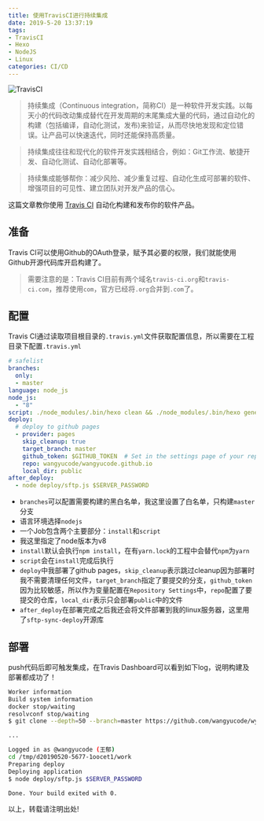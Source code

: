 ```yaml
---
title: 使用TravisCI进行持续集成
date: 2019-5-20 13:37:19
tags:
- TravisCI
- Hexo
- NodeJS
- Linux
categories: CI/CD
---
```


![TravisCI](https://www.smartfile.com/blog/wp-content/uploads/2015/05/logo-travisci-wide1.jpg)

> 持续集成（Continuous integration，简称CI）是一种软件开发实践。以每天小的代码改动集成替代在开发周期的末尾集成大量的代码，通过自动化的构建（包括编译，自动化测试，发布)来验证，从而尽快地发现和定位错误。让产品可以快速迭代，同时还能保持高质量。

> 持续集成往往和现代化的软件开发实践相结合，例如：Git工作流、敏捷开发、自动化测试、自动化部署等。

> 持续集成能够帮你：减少风险、减少重复过程、自动化生成可部署的软件、增强项目的可见性、建立团队对开发产品的信心。

这篇文章教你使用 [Travis CI](https://travis-ci.com "Travis CI") 自动化构建和发布你的软件产品。

<!--more-->

## 准备

Travis CI可以使用Github的OAuth登录，赋予其必要的权限，我们就能使用Github开源代码库开启构建了。

> 需要注意的是：Travis CI目前有两个域名`travis-ci.org`和`travis-ci.com`，推荐使用`com`，官方已经将`.org`合并到`.com`了。

## 配置

Travis CI通过读取项目根目录的`.travis.yml`文件获取配置信息，所以需要在工程目录下配置`.travis.yml`

```yml
# safelist
branches:
  only:
  - master
language: node_js
node_js:
  - "8"
script: ./node_modules/.bin/hexo clean && ./node_modules/.bin/hexo generate
deploy:
  # deploy to github pages
  - provider: pages
    skip_cleanup: true
    target_branch: master
    github_token: $GITHUB_TOKEN  # Set in the settings page of your repository, as a secure variable
    repo: wangyucode/wangyucode.github.io
    local_dir: public
after_deploy:
  - node deploy/sftp.js $SERVER_PASSWORD
```

- `branches`可以配置需要构建的黑白名单，我这里设置了白名单，只构建`master`分支
- 语言环境选择`nodejs`
- 一个Job包含两个主要部分：`install`和`script`
- 我这里指定了node版本为v8
- `install`默认会执行`npm install`，在有`yarn.lock`的工程中会替代`npm`为`yarn`
- `script`会在`install`完成后执行
- `deploy`中我部署了github pages，`skip_cleanup`表示跳过cleanup因为部署时我不需要清理任何文件，`target_branch`指定了要提交的分支，`github_token`因为比较敏感，所以作为变量配置在`Repository Settings`中，`repo`配置了要提交的仓库，`local_dir`表示只会部署`public`中的文件
- `after_deploy`在部署完成之后我还会将文件部署到我的linux服务器，这里用了`sftp-sync-deploy`开源库

## 部署

push代码后即可触发集成，在Travis Dashboard可以看到如下log，说明构建及部署都成功了！

```bash
Worker information
Build system information
docker stop/waiting
resolvconf stop/waiting
$ git clone --depth=50 --branch=master https://github.com/wangyucode/wycode.cn.git wangyucode/wycode.cn

...

Logged in as @wangyucode (王郁)
cd /tmp/d20190520-5677-1oocet1/work
Preparing deploy
Deploying application
$ node deploy/sftp.js $SERVER_PASSWORD

Done. Your build exited with 0.
```

以上，转载请注明出处!
